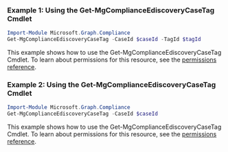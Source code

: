 ### Example 1: Using the Get-MgComplianceEdiscoveryCaseTag Cmdlet
```powershell
Import-Module Microsoft.Graph.Compliance
Get-MgComplianceEdiscoveryCaseTag -CaseId $caseId -TagId $tagId
```
This example shows how to use the Get-MgComplianceEdiscoveryCaseTag Cmdlet.
To learn about permissions for this resource, see the [permissions reference](/graph/permissions-reference).
### Example 2: Using the Get-MgComplianceEdiscoveryCaseTag Cmdlet
```powershell
Import-Module Microsoft.Graph.Compliance
Get-MgComplianceEdiscoveryCaseTag -CaseId $caseId
```
This example shows how to use the Get-MgComplianceEdiscoveryCaseTag Cmdlet.
To learn about permissions for this resource, see the [permissions reference](/graph/permissions-reference).
